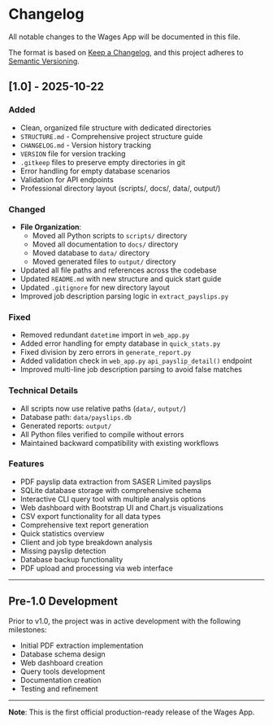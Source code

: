 # Changelog

All notable changes to the Wages App will be documented in this file.

The format is based on [Keep a Changelog](https://keepachangelog.com/en/1.0.0/),
and this project adheres to [Semantic Versioning](https://semver.org/spec/v2.0.0.html).

## [1.0] - 2025-10-22

### Added
- Clean, organized file structure with dedicated directories
- `STRUCTURE.md` - Comprehensive project structure guide
- `CHANGELOG.md` - Version history tracking
- `VERSION` file for version tracking
- `.gitkeep` files to preserve empty directories in git
- Error handling for empty database scenarios
- Validation for API endpoints
- Professional directory layout (scripts/, docs/, data/, output/)

### Changed
- **File Organization**:
  - Moved all Python scripts to `scripts/` directory
  - Moved all documentation to `docs/` directory
  - Moved database to `data/` directory
  - Moved generated files to `output/` directory
- Updated all file paths and references across the codebase
- Updated `README.md` with new structure and quick start guide
- Updated `.gitignore` for new directory layout
- Improved job description parsing logic in `extract_payslips.py`

### Fixed
- Removed redundant `datetime` import in `web_app.py`
- Added error handling for empty database in `quick_stats.py`
- Fixed division by zero errors in `generate_report.py`
- Added validation check in `web_app.py` `api_payslip_detail()` endpoint
- Improved multi-line job description parsing to avoid false matches

### Technical Details
- All scripts now use relative paths (`data/`, `output/`)
- Database path: `data/payslips.db`
- Generated reports: `output/`
- All Python files verified to compile without errors
- Maintained backward compatibility with existing workflows

### Features
- PDF payslip data extraction from SASER Limited payslips
- SQLite database storage with comprehensive schema
- Interactive CLI query tool with multiple analysis options
- Web dashboard with Bootstrap UI and Chart.js visualizations
- CSV export functionality for all data types
- Comprehensive text report generation
- Quick statistics overview
- Client and job type breakdown analysis
- Missing payslip detection
- Database backup functionality
- PDF upload and processing via web interface

---

## Pre-1.0 Development

Prior to v1.0, the project was in active development with the following milestones:

- Initial PDF extraction implementation
- Database schema design
- Web dashboard creation
- Query tools development
- Documentation creation
- Testing and refinement

---

**Note**: This is the first official production-ready release of the Wages App.
